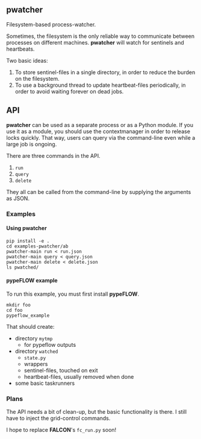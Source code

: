 ## pwatcher
Filesystem-based process-watcher.

Sometimes, the filesystem is the only reliable way to communicate between
processes on different machines.  **pwatcher** will watch for
sentinels and heartbeats.

Two basic ideas:

1. To store sentinel-files in a single directory, in order to reduce
   the burden on the filesystem.
2. To use a background thread to update heartbeat-files periodically,
   in order to avoid waiting forever on dead jobs.

## API
**pwatcher** can be used as a separate process or as a Python module.
If you use it as a module, you should use the contextmanager in order
to release locks quickly. That way, users can query via the command-line
even while a large job is ongoing.

There are three commands in the API.

1. `run`
2. `query`
3. `delete`

They all can be called from the command-line by supplying the arguments as JSON.

### Examples
#### Using **pwatcher**
```
pip install -e .
cd examples-pwatcher/ab
pwatcher-main run < run.json
pwatcher-main query < query.json
pwatcher-main delete < delete.json
ls pwatched/
```
#### pypeFLOW example
To run this example, you must first install **pypeFLOW**.
```
mkdir foo
cd foo
pypeflow_example
```
That should create:
* directory `mytmp`
  * for pypeflow outputs
* directory `watched`
  * `state.py`
  * wrappers
  * sentinel-files, touched on exit
  * heartbeat-files, usually removed when done
* some basic taskrunners

### Plans
The API needs a bit of clean-up, but the basic functionality is there.
I still have to inject the grid-control commands.

I hope to replace **FALCON**'s `fc_run.py` soon!
